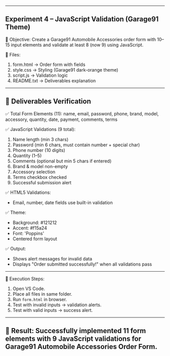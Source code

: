 -----------------------------------------------
Experiment 4 – JavaScript Validation (Garage91 Theme)
-----------------------------------------------

🔹 Objective:
Create a Garage91 Automobile Accessories order form with
10–15 input elements and validate at least 8 (now 9) using JavaScript.

🔹 Files:
1. form.html  → Order form with fields
2. style.css  → Styling (Garage91 dark-orange theme)
3. script.js  → Validation logic
4. README.txt → Deliverables explanation

-----------------------------------------------
🔹 Deliverables Verification
-----------------------------------------------

✅ Total Form Elements (11):
   name, email, password, phone, brand, model, accessory, quantity, date, payment, comments, terms

✅ JavaScript Validations (9 total):
   1. Name length (min 3 chars)
   2. Password (min 6 chars, must contain number + special char)
   3. Phone number (10 digits)
   4. Quantity (1–5)
   5. Comments (optional but min 5 chars if entered)
   6. Brand & model non-empty
   7. Accessory selection
   8. Terms checkbox checked
   9. Successful submission alert

✅ HTML5 Validations:
   - Email, number, date fields use built-in validation

✅ Theme:
   - Background: #121212
   - Accent: #f15a24
   - Font: 'Poppins'
   - Centered form layout

✅ Output:
   - Shows alert messages for invalid data
   - Displays "Order submitted successfully!" when all validations pass

-----------------------------------------------
🔹 Execution Steps:
1. Open VS Code.
2. Place all files in same folder.
3. Run `form.html` in browser.
4. Test with invalid inputs → validation alerts.
5. Test with valid inputs → success alert.

-----------------------------------------------
🔹 Result:
Successfully implemented 11 form elements with 9 JavaScript validations
for Garage91 Automobile Accessories Order Form.
-----------------------------------------------
